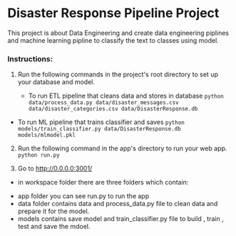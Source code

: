 # Disaster Response Pipeline Project

This project is about Data Engineering and create data engineering piplines and machine learning pipline to classify the text to
classes using model. 


### Instructions:
1. Run the following commands in the project's root directory to set up your database and model.

    - To run ETL pipeline that cleans data and stores in database
        `python data/process_data.py data/disaster_messages.csv data/disaster_categories.csv data/DisasterResponse.db`
        
        
 - To run ML pipeline that trains classifier and saves
        `python models/train_classifier.py data/DisasterResponse.db models/mlmodel.pkl`
        
        
2. Run the following command in the app's directory to run your web app.
    `python run.py`
    

3. Go to http://0.0.0.0:3001/




* in workspace folder there are three folders which contain: 
 - app folder you can see run.py to run the app 
 - data folder contains data and process_data.py file  to clean data and prepare it for the model.
 - models contains save model and train_classifier.py file to build , train , test and save the mdoel.
 
 
